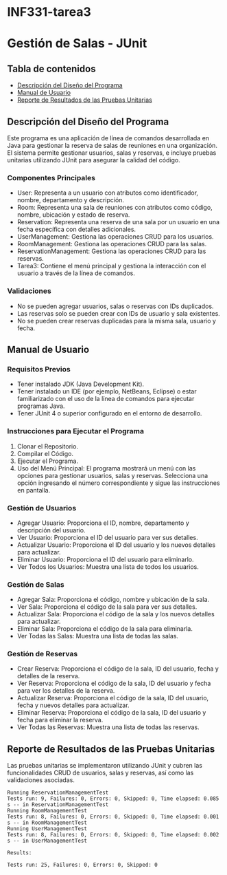 # INF331-tarea3
# Gestión de Salas - JUnit

## Tabla de contenidos
* [Descripción del Diseño del Programa](#descripción-del-diseño-del-programa)
* [Manual de Usuario](#manual-de-usuario)
* [Reporte de Resultados de las Pruebas Unitarias](#reporte-de-resultados-de-las-pruebas-unitarias)

## Descripción del Diseño del Programa
Este programa es una aplicación de línea de comandos desarrollada en Java para gestionar la reserva de salas de reuniones en una organización. El sistema permite gestionar usuarios, salas y reservas, e incluye pruebas unitarias utilizando JUnit para asegurar la calidad del código.

### Componentes Principales
* User: Representa a un usuario con atributos como identificador, nombre, departamento y descripción.
* Room: Representa una sala de reuniones con atributos como código, nombre, ubicación y estado de reserva.
* Reservation: Representa una reserva de una sala por un usuario en una fecha específica con detalles adicionales.
* UserManagement: Gestiona las operaciones CRUD para los usuarios.
* RoomManagement: Gestiona las operaciones CRUD para las salas.
* ReservationManagement: Gestiona las operaciones CRUD para las reservas.
* Tarea3: Contiene el menú principal y gestiona la interacción con el usuario a través de la línea de comandos.

### Validaciones
* No se pueden agregar usuarios, salas o reservas con IDs duplicados.
* Las reservas solo se pueden crear con IDs de usuario y sala existentes.
* No se pueden crear reservas duplicadas para la misma sala, usuario y fecha.

## Manual de Usuario

### Requisitos Previos
* Tener instalado JDK (Java Development Kit).
* Tener instalado un IDE (por ejemplo, NetBeans, Eclipse) o estar familiarizado con el uso de la línea de comandos para ejecutar programas Java.
* Tener JUnit 4 o superior configurado en el entorno de desarrollo.

### Instrucciones para Ejecutar el Programa
1. Clonar el Repositorio.
2. Compilar el Código.
3. Ejecutar el Programa.
4. Uso del Menú Principal: El programa mostrará un menú con las opciones para gestionar usuarios, salas y reservas. Selecciona una opción ingresando el número correspondiente y sigue las instrucciones en pantalla.

### Gestión de Usuarios
* Agregar Usuario: Proporciona el ID, nombre, departamento y descripción del usuario.
* Ver Usuario: Proporciona el ID del usuario para ver sus detalles.
* Actualizar Usuario: Proporciona el ID del usuario y los nuevos detalles para actualizar.
* Eliminar Usuario: Proporciona el ID del usuario para eliminarlo.
* Ver Todos los Usuarios: Muestra una lista de todos los usuarios.

### Gestión de Salas
* Agregar Sala: Proporciona el código, nombre y ubicación de la sala.
* Ver Sala: Proporciona el código de la sala para ver sus detalles.
* Actualizar Sala: Proporciona el código de la sala y los nuevos detalles para actualizar.
* Eliminar Sala: Proporciona el código de la sala para eliminarla.
* Ver Todas las Salas: Muestra una lista de todas las salas.

### Gestión de Reservas
* Crear Reserva: Proporciona el código de la sala, ID del usuario, fecha y detalles de la reserva.
* Ver Reserva: Proporciona el código de la sala, ID del usuario y fecha para ver los detalles de la reserva.
* Actualizar Reserva: Proporciona el código de la sala, ID del usuario, fecha y nuevos detalles para actualizar.
* Eliminar Reserva: Proporciona el código de la sala, ID del usuario y fecha para eliminar la reserva.
* Ver Todas las Reservas: Muestra una lista de todas las reservas.

## Reporte de Resultados de las Pruebas Unitarias
Las pruebas unitarias se implementaron utilizando JUnit y cubren las funcionalidades CRUD de usuarios, salas y reservas, así como las validaciones asociadas.

```
Running ReservationManagementTest
Tests run: 9, Failures: 0, Errors: 0, Skipped: 0, Time elapsed: 0.085 s -- in ReservationManagementTest
Running RoomManagementTest
Tests run: 8, Failures: 0, Errors: 0, Skipped: 0, Time elapsed: 0.001 s -- in RoomManagementTest
Running UserManagementTest
Tests run: 8, Failures: 0, Errors: 0, Skipped: 0, Time elapsed: 0.002 s -- in UserManagementTest

Results:

Tests run: 25, Failures: 0, Errors: 0, Skipped: 0
```
